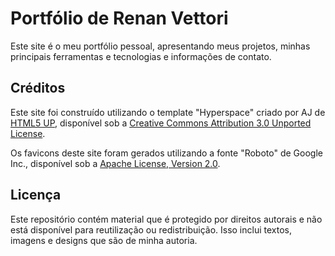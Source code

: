 # Portfólio de Renan Vettori

Este site é o meu portfólio pessoal, apresentando meus projetos, minhas principais ferramentas e tecnologias e informações de contato.

## Créditos

Este site foi construído utilizando o template "Hyperspace" criado por AJ de [HTML5 UP](https://html5up.net/), disponível sob a [Creative Commons Attribution 3.0 Unported License](https://html5up.net/license).

Os favicons deste site foram gerados utilizando a fonte "Roboto" de Google Inc., disponível sob a [Apache License, Version 2.0](http://www.apache.org/licenses/LICENSE-2.0.html).

## Licença

Este repositório contém material que é protegido por direitos autorais e não está disponível para reutilização ou redistribuição. Isso inclui textos, imagens e designs que são de minha autoria.